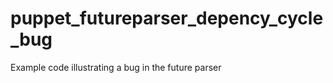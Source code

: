 puppet_futureparser_depency_cycle_bug
=====================================

Example code illustrating a bug in the future parser
